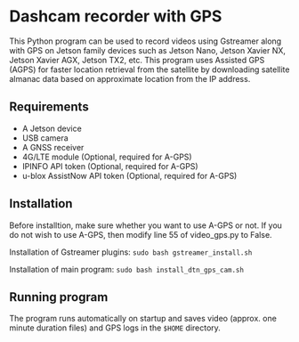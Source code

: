 # Dashcam recorder with GPS

This Python program can be used to record videos using Gstreamer along with GPS on Jetson family devices such as Jetson Nano, Jetson Xavier NX, Jetson Xavier AGX, Jetson TX2, etc. 
This program uses Assisted GPS (AGPS) for faster location retrieval from the satellite by downloading satellite almanac data based on approximate location from the IP address.

## Requirements

- A Jetson device
- USB camera
- A GNSS receiver
- 4G/LTE module (Optional, required for A-GPS)
- IPINFO API token (Optional, required for A-GPS)
- u-blox AssistNow API token (Optional, required for A-GPS)

## Installation

Before installtion, make sure whether you want to use A-GPS or not. If you do not wish to use A-GPS, then modify line 55 of video_gps.py to False.

Installation of Gstreamer plugins:
`sudo bash gstreamer_install.sh`

Installation of main program:
`sudo bash install_dtn_gps_cam.sh`

## Running program

The program runs automatically on startup and saves video (approx. one minute duration files) and GPS logs in the `$HOME` directory. 
